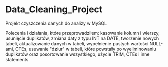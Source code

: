 # Data_Cleaning_Project
Projekt czyszczenia danych do analizy w MySQL

Polecenia i działania, które przeprowadziłem: kasowanie kolumn i wierszy, usunięcie duplikatów, zmiana daty z typu INT na DATE, tworzenie nowych tabeli, aktualizowanie danych w tabeli, wypełnienie pustych wartości NULL-ami, CTEs, usuwanie "dziur" w tabeli, które powstały po wyeliminowaniu duplikatów oraz posortowanie wszystkiego, użycie TRIM, CTEs i inne statements
